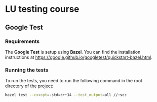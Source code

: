 # LU testing course

## Google Test

### Requirements

The **Google Test** is setup using **Bazel**. You can find the installation instructions at <https://google.github.io/googletest/quickstart-bazel.html>.

### Running the tests

To run the tests, you need to run the following command in the root directory of the project:

```bash
bazel test --cxxopt=-std=c++14 --test_output=all //:scc
```
